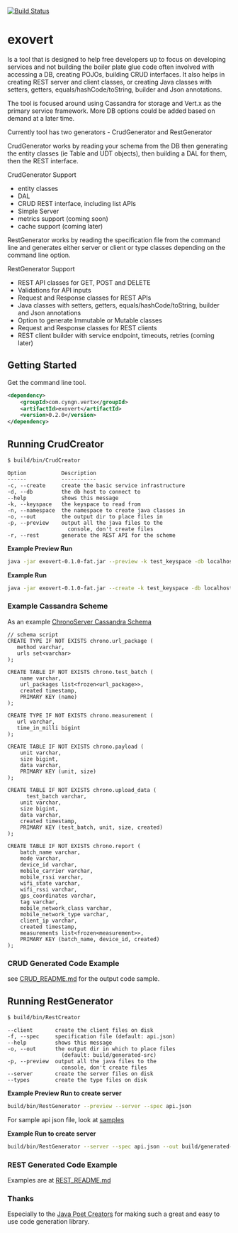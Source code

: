 
[![Build Status](https://travis-ci.org/cyngn/exovert.svg?branch=master)](https://travis-ci.org/cyngn/exovert)

# exovert
Is a tool that is designed to help free developers up to focus on developing services and not building the boiler plate glue code often involved with accessing a DB, creating POJOs, building CRUD interfaces. It also helps in creating REST server and client classes, or creating Java classes with setters, getters, equals/hashCode/toString, builder and Json annotations.

The tool is focused around using Cassandra for storage and Vert.x as the primary service framework. More DB options could be added based on demand at a later time.

Currently tool has two generators - CrudGenerator and RestGenerator

CrudGenerator works by reading your schema from the DB then generating the entity classes (ie Table and UDT objects), then building a DAL for them, then the REST interface.

CrudGenerator Support

* entity classes
* DAL
* CRUD REST interface, including list APIs
* Simple Server
* metrics support (coming soon)
* cache support (coming later)

RestGenerator works by reading the specification file from the command line and generates either server or client or type classes depending on the command line option.

RestGenerator Support

* REST API classes for GET, POST and DELETE
* Validations for API inputs
* Request and Response classes for REST APIs
* Java classes with setters, getters, equals/hashCode/toString, builder and Json annotations
* Option to generate Immutable or Mutable classes
* Request and Response classes for REST clients
* REST client builder with service endpoint, timeouts, retries (coming later)

## Getting Started

Get the command line tool.

```xml
<dependency>
    <groupId>com.cyngn.vertx</groupId>
    <artifactId>exovert</artifactId>
    <version>0.2.0</version>
</dependency>
```

## Running CrudCreator

```bash
$ build/bin/CrudCreator
```
```
Option           Description
------           -----------
-c, --create     create the basic service infrastructure
-d, --db         the db host to connect to
--help           shows this message
-k, --keyspace   the keyspace to read from
-n, --namespace  the namespace to create java classes in
-o, --out        the output dir to place files in
-p, --preview    output all the java files to the
                   console, don't create files
-r, --rest       generate the REST API for the scheme
```

**Example Preview Run**
```bash
java -jar exovert-0.1.0-fat.jar --preview -k test_keyspace -db localhost -n com.test
```

**Example Run**
```bash
java -jar exovert-0.1.0-fat.jar --create -k test_keyspace -db localhost -n com.test -o src/java/generated
```

### Example Cassandra Scheme

As an example [ChronoServer Cassandra Schema](https://github.com/cyngn/ChronoServer/blob/master/db/scheme.cql)

```cql
// schema script
CREATE TYPE IF NOT EXISTS chrono.url_package (
   method varchar,
   urls set<varchar>
);

CREATE TABLE IF NOT EXISTS chrono.test_batch (
    name varchar,
    url_packages list<frozen<url_package>>,
    created timestamp,
    PRIMARY KEY (name)
);

CREATE TYPE IF NOT EXISTS chrono.measurement (
   url varchar,
   time_in_milli bigint
);

CREATE TABLE IF NOT EXISTS chrono.payload (
    unit varchar,
    size bigint,
    data varchar,
    PRIMARY KEY (unit, size)
);

CREATE TABLE IF NOT EXISTS chrono.upload_data (
	  test_batch varchar,
    unit varchar,
    size bigint,
    data varchar,
    created timestamp,
    PRIMARY KEY (test_batch, unit, size, created)
);

CREATE TABLE IF NOT EXISTS chrono.report (
    batch_name varchar,
    mode varchar,
    device_id varchar,
    mobile_carrier varchar,
    mobile_rssi varchar,
    wifi_state varchar,
    wifi_rssi varchar,
    gps_coordinates varchar,
    tag varchar,
    mobile_network_class varchar,
    mobile_network_type varchar,
    client_ip varchar,
    created timestamp,
    measurements list<frozen<measurement>>,
    PRIMARY KEY (batch_name, device_id, created)
);
```

### CRUD Generated Code Example

see [CRUD_README.md](https://github.com/cyngn/exovert/blob/master/src/main/java/com/cyngn/exovert/generate/CRUD_README.md) for the output code sample.

## Running RestGenerator

```bash
$ build/bin/RestCreator
```
```
--client       create the client files on disk
-f, --spec     specification file (default: api.json)
--help         shows this message
-o, --out      the output dir in which to place files
                 (default: build/generated-src)
-p, --preview  output all the java files to the
                 console, don't create files
--server       create the server files on disk
--types        create the type files on disk  
```

**Example Preview Run to create server**
```bash
build/bin/RestGenerator --preview --server --spec api.json
```
For sample api json file, look at [samples](https://github.com/cyngn/exovert/blob/master/samples/)

**Example Run to create server**
```bash
build/bin/RestGenerator --server --spec api.json --out build/generated-src
```
### REST Generated Code Example
Examples are at [REST_README.md](https://github.com/cyngn/exovert/blob/master/src/main/java/com/cyngn/exovert/generate/server/rest/README.md)

### Thanks
Especially to the [Java Poet Creators](https://github.com/square/javapoet) for making such a great and easy to use code generation library.
